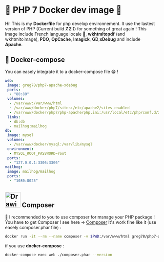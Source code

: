 ﻿# 🐳 PHP 7  Docker dev image 🐘
Hi! This is my **Dockerfile** for php develop environnement.
It use the lastest version of PHP (Current build ***7.2.1***) for something of great again !
This Image include French language locale 🥖,  **wkhtmltopdf** (and wkhtmltoimage), **PDO**, **OpCache**, **Imagick**, **GD**,**xDebug** and include **Apache**.

## 🐋 Docker-compose 
You can easely integrate it to a docker-compose file 😁 !
```yml
web:
 image: greg78/php7-apache-xdebug
 ports:
  - "80:80"
 volumes:
  - /var/www:/var/www/html
  - /var/www/docker/php7/sites:/etc/apache2/sites-enabled
  - /var/www/docker/php7/php-apache/php.ini:/usr/local/etc/php/conf.d/30-custom.ini
 links:
  - db:db
  - mailhog:mailhog
db:
 image: mysql
 volumes:
  - /var/www/docker/mysql:/var/lib/mysql
 environment:
  - MYSQL_ROOT_PASSWORD=root
 ports:
  - "127.0.0.1:3306:3306"
mailhog:
 image: mailhog/mailhog
 ports: 
  - "1080:8025"
```
## <img src="https://getcomposer.org/img/logo-composer-transparent.png" alt="Drawing" height='50'/>  Composer

🎼 I recommended to you to use composer for manage your PHP package !
You have to get Composer ! see here -> [Composer](https://getcomposer.org/download/)
It's work fine like it (use easely composer.phar file) :
```bash
docker run -it --rm --name composer -v $PWD:/var/www/html greg78/php7-apache-xdebug ./composer.phar --version`
```
if you use **docker-compose** : 
```bash
docker-compose exec web ./composer.phar --version
```

